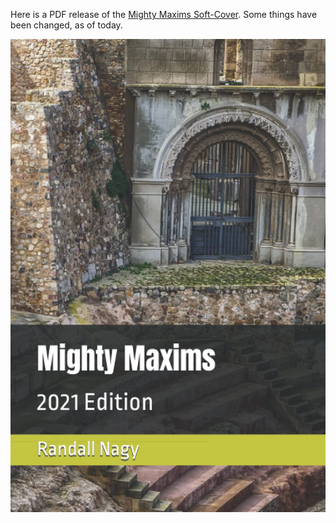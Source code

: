 Here is a PDF release of the [Mighty Maxims Soft-Cover](https://www.amazon.com/dp/B09H9DV8KV). Some things have been changed, as of today.

![MM_Cover_2021.jpg](MightyMaxims/MM_Cover_2021.jpg)
